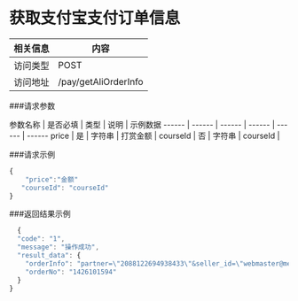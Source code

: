 

# 获取支付宝支付订单信息
 相关信息 | 内容
 ------ | ------
 访问类型 | POST
 访问地址 | /pay/getAliOrderInfo

###请求参数

 参数名称 | 是否必填 | 类型 | 说明 | 示例数据
 ------ | ------ | ------ | ------ | ------ | ------
 price | 是 | 字符串 | 打赏金额 |
 courseId | 否 | 字符串 | courseId |

###请求示例
```javascript
{
    "price":"金额"
   "courseId": "courseId"
}
```

###返回结果示例

```javascript
  {
  "code": "1",
  "message": "操作成功",
  "result_data": {
    "orderInfo": "partner=\"2088122694938433\"&seller_id=\"webmaster@medkr.com\"&out_trade_no=\"1426101594\"&subject=\"打赏\"&body=\"订单号：1426101594\"&total_fee=\"1\"&notify_url=\"http://localhost:8080/SD/reward/paySuccessCallBack\"&service=\"mobile.securitypay.pay\"&payment_type=\"1\"&_input_charset=\"utf-8\"&it_b_pay=\"1d\"&return_url=\"http://www.tianjiandao.com\"",
    "orderNo": "1426101594"
  }
}


```
